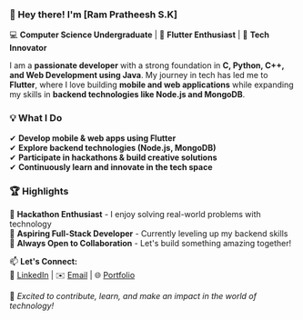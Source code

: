 ### 👋 Hey there! I'm [Ram Pratheesh S.K]  

💻 **Computer Science Undergraduate** | 🚀 **Flutter Enthusiast** | 🎯 **Tech Innovator**  

I am a **passionate developer** with a strong foundation in **C, Python, C++, and Web Development using Java**. My journey in tech has led me to **Flutter**, where I love building **mobile and web applications** while expanding my skills in **backend technologies like Node.js and MongoDB**.  

### 💡 What I Do  
✔ **Develop mobile & web apps using Flutter**  
✔ **Explore backend technologies (Node.js, MongoDB)**  
✔ **Participate in hackathons & build creative solutions**  
✔ **Continuously learn and innovate in the tech space**  

### 🏆 Highlights  
🔹 **Hackathon Enthusiast** - I enjoy solving real-world problems with technology  
🔹 **Aspiring Full-Stack Developer** - Currently leveling up my backend skills  
🔹 **Always Open to Collaboration** - Let's build something amazing together!  

📫 **Let's Connect:**  
💼 [LinkedIn](#) | ✉️ [Email](#) | 🌐 [Portfolio](#)  

🚀 *Excited to contribute, learn, and make an impact in the world of technology!*  
